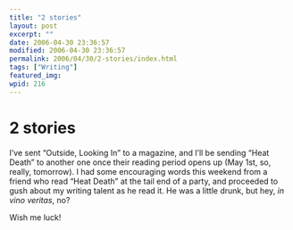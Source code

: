 ```yaml
---
title: "2 stories"
layout: post
excerpt: ""
date: 2006-04-30 23:36:57
modified: 2006-04-30 23:36:57
permalink: 2006/04/30/2-stories/index.html
tags: ["Writing"]
featured_img: 
wpid: 216
---
```


# 2 stories

I’ve sent “Outside, Looking In” to a magazine, and I’ll be sending “Heat Death” to another one once their reading period opens up (May 1st, so, really, tomorrow). I had some encouraging words this weekend from a friend who read “Heat Death” at the tail end of a party, and proceeded to gush about my writing talent as he read it. He was a little drunk, but hey, *in vino veritas*, no?

Wish me luck!